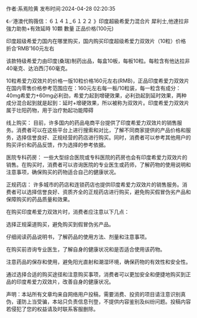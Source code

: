 <p>作者:系焉险黄 发布时间:2024-04-28 02:20:35</p>
<p>《✅港澳代购薇信：６１４１_６１２２ 》印度超級希愛力混合片 犀利士,他達拉非 強力助勃+有效延時 10顆 數量 正品价格(100元) </p>
									<p>印度超级希爱力国内在哪里购买，国内购买印度超级希爱力双效片（10粒）价格折合‘RMB’160元左右</p><p></p><p>该款特级希爱力由印度(桑瑞)制药出品，每盒10板，每板10粒。每粒含有他达拉非40毫克、达泊西汀60毫克。</p><p>10粒希爱力双效片的价格一版10粒价格160元左右(RMB)，正品印度希爱力双效片在国内零售价格参考范围应在：160元左右每一板/10粒装，每一粒含有成分：40mg希爱力+60mg必利劲，希爱力起到增硬效果，必利劲起到延时效果，两种成分混合起到就是起到：延时+增硬效果，所以被称为双效片。印度希爱力双效片属于壮阳药物，用于治疗勃起功能障碍</p><p>线上购买： 目前，许多国内的药品电商平台提供了印度希爱力双效片的销售服务。消费者可以在这些平台上进行搜索和对比，了解不同商家提供的产品价格和服务，选择信誉良好、正规经营的药店进行购买。同时，消费者可以参考其他用户的购买评价和药品反馈，作为选择的参考依据。</p><p>医院专科药房： 一些大型综合医院或专科医院的药房也会有印度希爱力双效片的销售。在购买时，消费者可以咨询医院的专业医生或药师，了解药物的使用说明和注意事项，确保购买的药物适合自己的健康状况。</p><p>正规药店： 许多城市的药店和连锁药店也提供印度希爱力双效片的销售服务。消费者可以选择信誉良好、资质齐全的正规药店进行购买，避免购买假冒伪劣产品和保障购买的药品质量和效果。</p><p>在购买印度希爱力双效片时，消费者应注意以下几点：</p><p>选择正规渠道购买，避免购买到假冒伪劣产品。</p><p>仔细阅读药品说明书，了解药品的使用方法、剂量和注意事项。</p><p>在购买前咨询专业医生，了解自身的健康状况和是否适合使用该药物。</p><p>注意药品的保存和使用，避免阳光直射和潮湿环境，确保药物的有效性和安全性。</p><p>通过选择合适的购买途径和注意购买事项，消费者可以更加安全和便捷地购买到正品的印度希爱力双效片，改善自身的健康状况。</p>				声明：本站所有文章均来自网络用户投稿，需要消费、投资的项目请注意识别真伪，谨防上当受骗，本站只负责信息刊登，不提供内容鉴别及纠纷问题。投稿内容若侵犯了您的权益请及时联系客服删除。				
